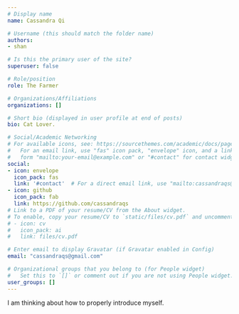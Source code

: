 ```yaml
---
# Display name
name: Cassandra Qi

# Username (this should match the folder name)
authors:
- shan

# Is this the primary user of the site?
superuser: false

# Role/position
role: The Farmer

# Organizations/Affiliations
organizations: []

# Short bio (displayed in user profile at end of posts)
bio: Cat Lover.

# Social/Academic Networking
# For available icons, see: https://sourcethemes.com/academic/docs/page-builder/#icons
#   For an email link, use "fas" icon pack, "envelope" icon, and a link in the
#   form "mailto:your-email@example.com" or "#contact" for contact widget.
social:
- icon: envelope
  icon_pack: fas
  link: '#contact'  # For a direct email link, use "mailto:cassandraqs@gmail.com".
- icon: github
  icon_pack: fab
  link: https://github.com/cassandraqs
# Link to a PDF of your resume/CV from the About widget.
# To enable, copy your resume/CV to `static/files/cv.pdf` and uncomment the lines below.
# - icon: cv
#   icon_pack: ai
#   link: files/cv.pdf

# Enter email to display Gravatar (if Gravatar enabled in Config)
email: "cassandraqs@gmail.com"

# Organizational groups that you belong to (for People widget)
#   Set this to `[]` or comment out if you are not using People widget.
user_groups: []
---
```


I am thinking about how to properly introduce myself.
